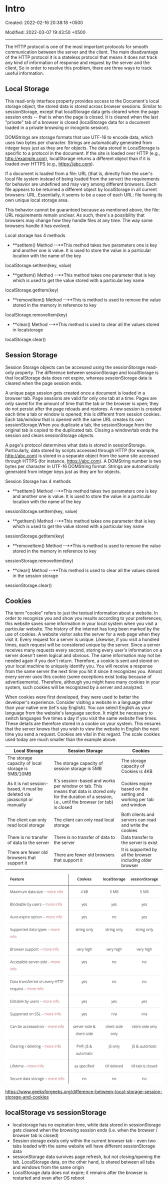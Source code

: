 # Intro

Created: 2022-02-16 20:38:18 +0500

Modified: 2022-03-07 19:43:50 +0500

---

The HTTP protocol is one of the most important protocols for smooth communication between the server and the client. The main disadvantage of the HTTP protocol it is a stateless protocol that means it does not track any kind of information of response and request by the server and the client, So in order to resolve this problem, there are three ways to track useful information.

## Local Storage

This read-only interface property provides access to the Document's local storage object, the stored data is stored across browser sessions. Similar to sessionStorage, except that localStorage data gets cleared when the page session ends -- that is when the page is closed. It is cleared when the last "private" tab of a browser is closed (localStorage data for a document loaded in a private browsing or incognito session).

DOMStrings are storage formats that use UTF-16 to encode data, which uses two bytes per character. Strings are automatically generated from integer keys just as they are for objects. The data stored in LocalStorage is specific to a protocol in the document. If the site is loaded over HTTP (e.g., <http://example.com>), localStorage returns a different object than if it is loaded over HTTPS (e.g., <https://abc.com>).

If a document is loaded from a file: URL (that is, directly from the user's local file system instead of being loaded from the server) the requirements for behavior are undefined and may vary among different browsers. Each file appears to be returned a different object by localStorage in all current browsers: URL. Essentially, it seems to be a case of each URL: file having its own unique local storage area.

This behavior cannot be guaranteed because as mentioned above, the file: URL requirements remain unclear. As such, there's a possibility that browsers may change how they handle files at any time. The way some browsers handle it has evolved.

Local storage has 4 methods

- **setItem() Method --**This method takes two parameters one is key and another one is value. It is used to store the value in a particular location with the name of the key

localStorage.setItem(key, value)

- **getItem() Method --**This method takes one parameter that is key which is used to get the value stored with a particular key name

localStorage.getItem(key)

- **removeItem() Method --**This is method is used to remove the value stored in the memory in reference to key

localStorage.removeItem(key)

- **clear() Method --**This method is used to clear all the values stored in localstorage

localStorage.clear()

## Session Storage

Session Storage objects can be accessed using the sessionStorage read-only property. The difference between sessionStorage and localStorage is that localStorage data does not expire, whereas sessionStorage data is cleared when the page session ends.

A unique page session gets created once a document is loaded in a browser tab. Page sessions are valid for only one tab at a time. Pages are only saved for the amount of time that the tab or the browser is open; they do not persist after the page reloads and restores. A new session is created each time a tab or window is opened; this is different from session cookies. Each tab/window that is opened with the same URL creates its own sessionStorage.When you duplicate a tab, the sessionStorage from the original tab is copied to the duplicated tab. Closing a window/tab ends the session and clears sessionStorage objects.

A page's protocol determines what data is stored in sessionStorage. Particularly, data stored by scripts accessed through HTTP (for example, <http://abc.com>) is stored in a separate object from the same site accessed through HTTPS (for instance, <https://abc.com>). A DOMString number is two bytes per character in UTF-16 DOMString format. Strings are automatically generated from integer keys just as they are for objects.

Session Storage has 4 methods

- **setItem() Method --**This method takes two parameters one is key and another one is value. It is used to store the value in a particular location with the name of the key

sessionStorage.setItem(key, value)

- **getItem() Method --**This method takes one parameter that is key which is used to get the value stored with a particular key name

sessionStorage.getItem(key)

- **removeItem() Method --**This is method is used to remove the value stored in the memory in reference to key

sessionStorage.removeItem(key)

- **clear() Method --**This method is used to clear all the values stored in the session storage

sessionStorage.clear()

## Cookies

The term "cookie" refers to just the textual information about a website. In order to recognize you and show you results according to your preferences, this website saves some information in your local system when you visit a particular website. The history of the internet has long been marked by the use of cookies. A website visitor asks the server for a web page when they visit it. Every request for a server is unique. Likewise, if you visit a hundred times, each request will be considered unique by the server. Since a server receives many requests every second, storing every user's information on a server doesn't seem logical and obvious. The same information may not be needed again if you don't return. Therefore, a cookie is sent and stored on your local machine to uniquely identify you. You will receive a response from the same server the next time you hit it since it recognizes you. Almost every server uses this cookie (some exceptions exist today because of advertisements). Therefore, although you might have many cookies in your system, such cookies will be recognized by a server and analyzed.

When cookies were first developed, they were used to better the developer's experience. Consider visiting a website in a language other than your native one (let's say English). You can select English as your language from the website's language section. It might be necessary to switch languages five times a day if you visit the same website five times. These details are therefore stored in a cookie on your system. This ensures that the server knows that you wish to view the website in English the next time you send a request. Cookies are vital in this regard. The scale cookies used today are much smaller than the example above.

| **Local Storage**                                                         | **Session Storage**                                                                                                                                          | **Cookies**                                                        |
|--------------------|---------------------------------|-------------------|
| The storage capacity of local storage is 5MB/10MB                         | The storage capacity of session storage is 5MB                                                                                                                | The storage capacity of Cookies is 4KB                              |
| As it is not session-based, it must be deleted via javascript or manually | It's session-based and works per window or tab. This means that data is stored only for the duration of a session, i.e., until the browser (or tab) is closed | Cookies expire based on the setting and working per tab and window |
| The client can only read local storage                                   | The client can only read local storage                                                                                                                        | Both clients and servers can read and write the cookies             |
| There is no transfer of data to the server                                | There is no transfer of data to the server                                                                                                                    | Data transfer to the server is exist                                |
| There are fewer old browsers that support it                              | There are fewer old browsers that support it                                                                                                                  | It is supported by all the browser including older browser          |

![image](media/Intro-image1.jpg)

<https://www.geeksforgeeks.org/difference-between-local-storage-session-storage-and-cookies>

## localStorage vs sessionStorage

- localstorage has no expiration time, while data stored in sessionStorage gets cleared when the browsing session ends (i.e. when the browser / browser tab is closed)
- Session storage exists only within the current browser tab - even two tabs loaded with the same website will have different sessionStorage data
- sessionStorage data survives page refresh, but not closing/opening the tab. LocalStorage data, on the other hand, is shared between all tabs and windows from the same origin
- LocalStorage data does not expire; it remains after the browser is restarted and even after OS reboot

